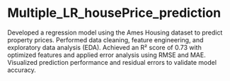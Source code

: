 # Multiple_LR_housePrice_prediction
Developed a regression model using the Ames Housing dataset to predict property prices.
Performed data cleaning, feature engineering, and exploratory data analysis (EDA). 
Achieved an R² score of 0.73 with optimized features and applied error analysis using RMSE and MAE.
Visualized prediction performance and residual errors to validate model accuracy.
